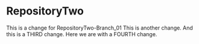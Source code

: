 # RepositoryTwo
This is a change for RepositoryTwo-Branch_01
This is another change.
And this is a THIRD change.
Here we are with a FOURTH change.
